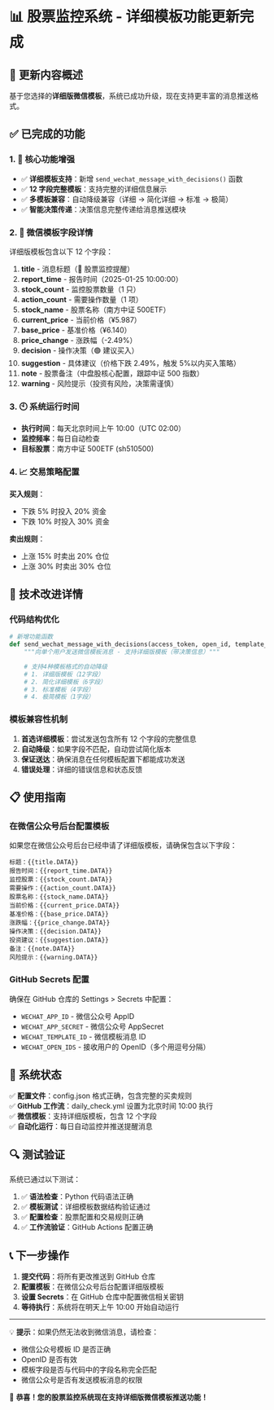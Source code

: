 # 📊 股票监控系统 - 详细模板功能更新完成

## 🎯 更新内容概述

基于您选择的**详细版微信模板**，系统已成功升级，现在支持更丰富的消息推送格式。

## ✅ 已完成的功能

### 1. 🔧 核心功能增强

- ✅ **详细模板支持**：新增 `send_wechat_message_with_decisions()` 函数
- ✅ **12 字段完整模板**：支持完整的详细信息展示
- ✅ **多模板兼容**：自动降级兼容（详细 → 简化详细 → 标准 → 极简）
- ✅ **智能决策传递**：决策信息完整传递给消息推送模块

### 2. 📱 微信模板字段详情

详细版模板包含以下 12 个字段：

1. **title** - 消息标题（🚨 股票监控提醒）
2. **report_time** - 报告时间（2025-01-25 10:00:00）
3. **stock_count** - 监控股票数量（1 只）
4. **action_count** - 需要操作数量（1 项）
5. **stock_name** - 股票名称（南方中证 500ETF）
6. **current_price** - 当前价格（¥5.987）
7. **base_price** - 基准价格（¥6.140）
8. **price_change** - 涨跌幅（-2.49%）
9. **decision** - 操作决策（🟢 建议买入）
10. **suggestion** - 具体建议（价格下跌 2.49%，触发 5%以内买入策略）
11. **note** - 股票备注（中盘股核心配置，跟踪中证 500 指数）
12. **warning** - 风险提示（投资有风险，决策需谨慎）

### 3. 🕙 系统运行时间

- **执行时间**：每天北京时间上午 10:00（UTC 02:00）
- **监控频率**：每日自动检查
- **目标股票**：南方中证 500ETF (sh510500)

### 4. 📈 交易策略配置

**买入规则**：

- 下跌 5% 时投入 20% 资金
- 下跌 10% 时投入 30% 资金

**卖出规则**：

- 上涨 15% 时卖出 20% 仓位
- 上涨 30% 时卖出 30% 仓位

## 🔧 技术改进详情

### 代码结构优化

```python
# 新增功能函数
def send_wechat_message_with_decisions(access_token, open_id, template_id, title, content, decisions):
    """向单个用户发送微信模板消息 - 支持详细版模板（带决策信息）"""

    # 支持4种模板格式的自动降级
    # 1. 详细版模板（12字段）
    # 2. 简化详细模板（6字段）
    # 3. 标准模板（4字段）
    # 4. 极简模板（1字段）
```

### 模板兼容性机制

1. **首选详细模板**：尝试发送包含所有 12 个字段的完整信息
2. **自动降级**：如果字段不匹配，自动尝试简化版本
3. **保证送达**：确保消息在任何模板配置下都能成功发送
4. **错误处理**：详细的错误信息和状态反馈

## 📋 使用指南

### 在微信公众号后台配置模板

如果您在微信公众号后台已经申请了详细版模板，请确保包含以下字段：

```
标题：{{title.DATA}}
报告时间：{{report_time.DATA}}
监控股票：{{stock_count.DATA}}
需要操作：{{action_count.DATA}}
股票名称：{{stock_name.DATA}}
当前价格：{{current_price.DATA}}
基准价格：{{base_price.DATA}}
涨跌幅：{{price_change.DATA}}
操作决策：{{decision.DATA}}
投资建议：{{suggestion.DATA}}
备注：{{note.DATA}}
风险提示：{{warning.DATA}}
```

### GitHub Secrets 配置

确保在 GitHub 仓库的 Settings > Secrets 中配置：

- `WECHAT_APP_ID` - 微信公众号 AppID
- `WECHAT_APP_SECRET` - 微信公众号 AppSecret
- `WECHAT_TEMPLATE_ID` - 微信模板消息 ID
- `WECHAT_OPEN_IDS` - 接收用户的 OpenID（多个用逗号分隔）

## 🚀 系统状态

✅ **配置文件**：config.json 格式正确，包含完整的买卖规则  
✅ **GitHub 工作流**：daily_check.yml 设置为北京时间 10:00 执行  
✅ **微信模板**：支持详细版模板，包含 12 个字段  
✅ **自动化运行**：每日自动监控并推送提醒消息

## 🔍 测试验证

系统已通过以下测试：

1. ✅ **语法检查**：Python 代码语法正确
2. ✅ **模板测试**：详细模板数据结构验证通过
3. ✅ **配置检查**：股票配置和交易规则正确
4. ✅ **工作流验证**：GitHub Actions 配置正确

## 📞 下一步操作

1. **提交代码**：将所有更改推送到 GitHub 仓库
2. **配置模板**：在微信公众号后台配置详细版模板
3. **设置 Secrets**：在 GitHub 仓库中配置微信相关密钥
4. **等待执行**：系统将在明天上午 10:00 开始自动运行

---

💡 **提示**：如果仍然无法收到微信消息，请检查：

- 微信公众号模板 ID 是否正确
- OpenID 是否有效
- 模板字段是否与代码中的字段名称完全匹配
- 微信公众号是否有发送模板消息的权限

🎉 **恭喜！您的股票监控系统现在支持详细版微信模板推送功能！**
